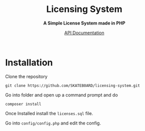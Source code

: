 <h1 align="center">Licensing System</h1>
<div align="center">
  <strong> A Simple License System made in PHP</strong>
  
  <a href=""> API Documentation</a>
</div>
<br />

# Installation
Clone the repository
```
git clone https://github.com/SKATEB0ARD/licensing-system.git
```
Go into folder and open up a command prompt and do
```
composer install
```
Once Installed install the ```licenses.sql``` file.

Go into ```config/config.php``` and edit the config.
